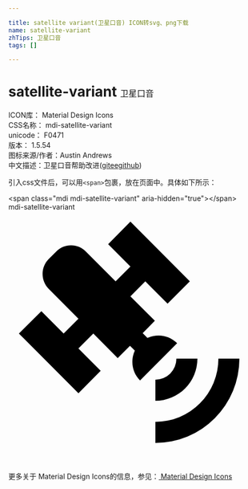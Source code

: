 ```yaml
---

title: satellite variant(卫星口音) ICON转svg、png下载
name: satellite-variant
zhTips: 卫星口音
tags: []

---
```


# satellite-variant  <small style="font-size: 60%;font-weight: 100">卫星口音</small>


<div class="detail-page">
<p>
<span>
ICON库：
<span class="badge-secondary badge">Material Design Icons</span> 
</span>
<br/>
<span>
CSS名称：
<span class="badge-secondary badge">mdi-satellite-variant</span> 
</span>
<br/>
<span>
unicode：
<span class="badge-secondary badge">F0471</span> 
<copy-btn content='F0471' btn-title=""></copy-btn>
<copy-btn :content='String.fromCodePoint(parseInt("F0471", 16))' btn-title="复制U"></copy-btn>
</span>
<br/>
<span>
版本：
<span class="badge-secondary badge">1.5.54</span> 
</span>
<br/>
<span>图标来源/作者：<span class="badge-light badge">Austin Andrews</span></span> 
<br/>
<span class="zh-detail">中文描述：<span class="badge-primary badge">卫星口音</span><span class="help-link"><span>帮助改进</span>(<a href="https://gitee.com/liuwave/icon-helper/edit/master/json/material/satellite-variant.json" target="_blank" rel="noopener noreferrer">gitee</a><a href="https://github.com/liuwave/icon-helper/edit/master/json/material/satellite-variant.json" target="_blank" rel="noopener noreferrer">github</a></span>)</span><br/>
</p>
</div>
<div class="alert alert-dark">
  <i class="mdi mdi-satellite-variant mdi-48px"></i>
  <i class="mdi mdi-satellite-variant mdi-36px"></i>
  <i class="mdi mdi-satellite-variant mdi-24px"></i>
  <i class="mdi mdi-satellite-variant mdi-18px"></i>
</div>
<div>
  <p>引入css文件后，可以用<code>&lt;span&gt;</code>包裹，放在页面中。具体如下所示：    
  </p>
  <div class="alert alert-primary" style="font-size: 14px">
    &lt;span class="mdi mdi-satellite-variant" aria-hidden="true"&gt;&lt;/span&gt;
    <copy-btn content='<span class="mdi mdi-satellite-variant" aria-hidden="true"></span>'></copy-btn>
  </div>
  <div class="alert alert-secondary">
    <i class="mdi mdi-satellite-variant"
    style="font-size: 24px"
    aria-hidden="true"></i> mdi-satellite-variant
    <copy-btn content="mdi-satellite-variant" btn-title="复制图标名称"></copy-btn>
  </div>
</div>
<div id="svg" class="svg-wrap">
<svg xmlns="http://www.w3.org/2000/svg" viewBox="0 0 24 24"><path d="M11.62,1L17.28,6.67L15.16,8.79L13.04,6.67L11.62,8.09L13.95,10.41L12.79,11.58L13.24,12.04C14.17,11.61 15.31,11.77 16.07,12.54L12.54,16.07C11.77,15.31 11.61,14.17 12.04,13.24L11.58,12.79L10.41,13.95L8.09,11.62L6.67,13.04L8.79,15.16L6.67,17.28L1,11.62L3.14,9.5L5.26,11.62L6.67,10.21L3.84,7.38C3.06,6.6 3.06,5.33 3.84,4.55L4.55,3.84C5.33,3.06 6.6,3.06 7.38,3.84L10.21,6.67L11.62,5.26L9.5,3.14L11.62,1M18,14A4,4 0 0,1 14,18V16A2,2 0 0,0 16,14H18M22,14A8,8 0 0,1 14,22V20A6,6 0 0,0 20,14H22Z" /></svg>
</div>
<detail full-name='mdi-satellite-variant'></detail>
    
<div><p>更多关于 Material Design Icons的信息，参见：<a target="_blank" href="https://iconhelper.cn/material.html"> Material Design Icons</a>
</p></div>
